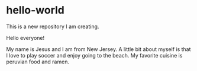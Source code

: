 # hello-world
This is a new repository I am creating.


Hello everyone!

My name is Jesus and I am from New Jersey. A little bit about myself is that I love to play soccer and enjoy going to the beach. My favorite cuisine is peruvian food and ramen.

